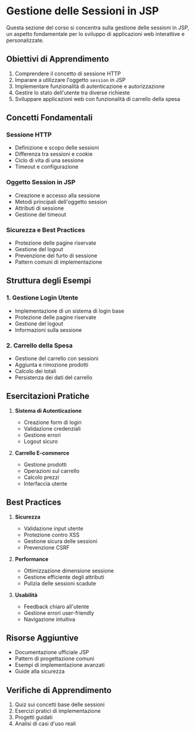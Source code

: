 # Gestione delle Sessioni in JSP

Questa sezione del corso si concentra sulla gestione delle sessioni in JSP, un aspetto fondamentale per lo sviluppo di applicazioni web interattive e personalizzate.

## Obiettivi di Apprendimento

1. Comprendere il concetto di sessione HTTP
2. Imparare a utilizzare l'oggetto `session` in JSP
3. Implementare funzionalità di autenticazione e autorizzazione
4. Gestire lo stato dell'utente tra diverse richieste
5. Sviluppare applicazioni web con funzionalità di carrello della spesa

## Concetti Fondamentali

### Sessione HTTP
- Definizione e scopo delle sessioni
- Differenza tra sessioni e cookie
- Ciclo di vita di una sessione
- Timeout e configurazione

### Oggetto Session in JSP
- Creazione e accesso alla sessione
- Metodi principali dell'oggetto session
- Attributi di sessione
- Gestione del timeout

### Sicurezza e Best Practices
- Protezione delle pagine riservate
- Gestione del logout
- Prevenzione del furto di sessione
- Pattern comuni di implementazione

## Struttura degli Esempi

### 1. Gestione Login Utente
- Implementazione di un sistema di login base
- Protezione delle pagine riservate
- Gestione del logout
- Informazioni sulla sessione

### 2. Carrello della Spesa
- Gestione del carrello con sessioni
- Aggiunta e rimozione prodotti
- Calcolo dei totali
- Persistenza dei dati del carrello

## Esercitazioni Pratiche

1. **Sistema di Autenticazione**
   - Creazione form di login
   - Validazione credenziali
   - Gestione errori
   - Logout sicuro

2. **Carrello E-commerce**
   - Gestione prodotti
   - Operazioni sul carrello
   - Calcolo prezzi
   - Interfaccia utente

## Best Practices

1. **Sicurezza**
   - Validazione input utente
   - Protezione contro XSS
   - Gestione sicura delle sessioni
   - Prevenzione CSRF

2. **Performance**
   - Ottimizzazione dimensione sessione
   - Gestione efficiente degli attributi
   - Pulizia delle sessioni scadute

3. **Usabilità**
   - Feedback chiaro all'utente
   - Gestione errori user-friendly
   - Navigazione intuitiva

## Risorse Aggiuntive

- Documentazione ufficiale JSP
- Pattern di progettazione comuni
- Esempi di implementazione avanzati
- Guide alla sicurezza

## Verifiche di Apprendimento

1. Quiz sui concetti base delle sessioni
2. Esercizi pratici di implementazione
3. Progetti guidati
4. Analisi di casi d'uso reali